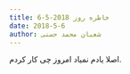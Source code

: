 ```yaml
---
title: خاطره روز 2018-5-6
date: 2018-5-6
author: شعبان محمد حسنی
---
```


اصلا یادم نمیاد امروز چی کار کردم.